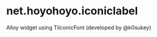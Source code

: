 net.hoyohoyo.iconiclabel
========================

Alloy widget using TiIconicFont (developed by @k0sukey)